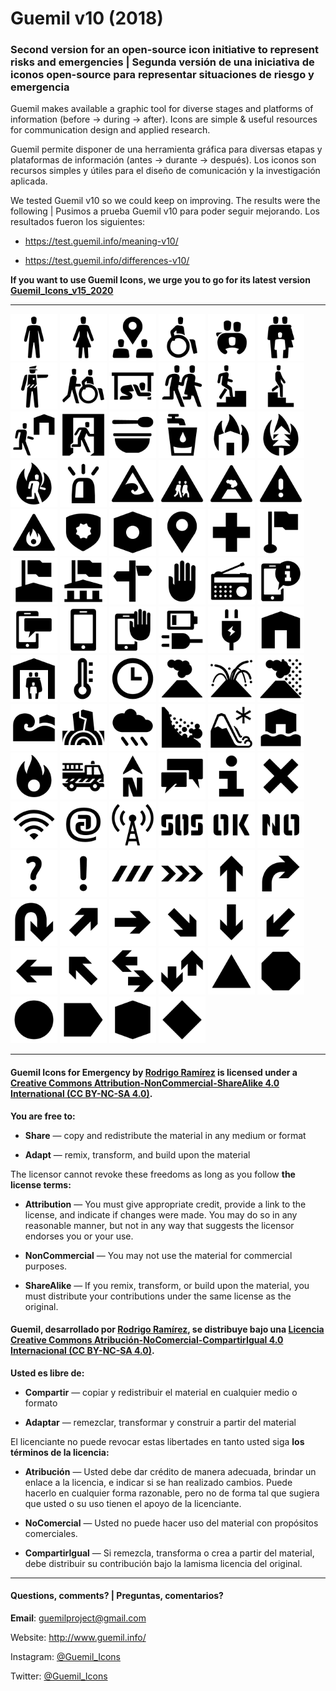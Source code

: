 # Guemil v10 (2018)

### Second version for an open-source icon initiative to represent risks and emergencies | Segunda versión de una iniciativa de iconos open-source para representar situaciones de riesgo y emergencia

Guemil makes available a graphic tool for diverse stages and platforms of information (before → during → after). Icons are simple & useful resources for communication design and applied research.

Guemil permite disponer de una herramienta gráfica para diversas etapas y plataformas de información (antes → durante → después). Los iconos son recursos simples y útiles para el diseño de comunicación y la investigación aplicada.

We tested Guemil v10 so we could keep on improving. The results were the following | Pusimos a prueba Guemil v10 para poder seguir mejorando. Los resultados fueron los siguientes:

- https://test.guemil.info/meaning-v10/

- https://test.guemil.info/differences-v10/

**If you want to use Guemil Icons, we urge you to go for its latest version [Guemil_Icons_v15_2020](https://github.com/Guemil/Guemil_Icons_v15_2020)**

- - - - - - - - - - - - - - - - - - - - 

<img src="https://raw.githubusercontent.com/Guemil/Guemil_Icons_v10_2018/main/png/01_v10_Man.png" width="75" heigth="75"> <img src="https://raw.githubusercontent.com/Guemil/Guemil_Icons_v10_2018/main/png/02_v10_Woman.png" width="75" heigth="75"> <img src="https://raw.githubusercontent.com/Guemil/Guemil_Icons_v10_2018/main/png/03_v10_Assembly_point.png" width="75" heigth="75"> <img src="https://raw.githubusercontent.com/Guemil/Guemil_Icons_v10_2018/main/png/04_v10_Disabled.png" width="75" heigth="75"> <img src="https://raw.githubusercontent.com/Guemil/Guemil_Icons_v10_2018/main/png/05_v10_Assembly_group.png" width="75" heigth="75"> <img src="https://raw.githubusercontent.com/Guemil/Guemil_Icons_v10_2018/main/png/06_v10_Assembly_family.png" width="75" heigth="75"> <img src="https://raw.githubusercontent.com/Guemil/Guemil_Icons_v10_2018/main/png/07_v10_Authority_instruction.png" width="75" heigth="75"> <img src="https://raw.githubusercontent.com/Guemil/Guemil_Icons_v10_2018/main/png/08_v10_Help_others.png" width="75" heigth="75"> <img src="https://raw.githubusercontent.com/Guemil/Guemil_Icons_v10_2018/main/png/09_v10_Drop_hold_cover.png" width="75" heigth="75"> <img src="https://raw.githubusercontent.com/Guemil/Guemil_Icons_v10_2018/main/png/10_v10_Evacuate.png" width="75" heigth="75"> <img src="https://raw.githubusercontent.com/Guemil/Guemil_Icons_v10_2018/main/png/11_v10_Evacuate_vertical.png" width="75" heigth="75"> <img src="https://raw.githubusercontent.com/Guemil/Guemil_Icons_v10_2018/main/png/12_v10_Evacuate_downstairs.png" width="75" heigth="75"> <img src="https://raw.githubusercontent.com/Guemil/Guemil_Icons_v10_2018/main/png/13_v10_Evacuate_shelter.png" width="75" heigth="75"> <img src="https://raw.githubusercontent.com/Guemil/Guemil_Icons_v10_2018/main/png/14_v10_Exit.png" width="75" heigth="75"> <img src="https://raw.githubusercontent.com/Guemil/Guemil_Icons_v10_2018/main/png/15_v10_Food.png" width="75" heigth="75"> <img src="https://raw.githubusercontent.com/Guemil/Guemil_Icons_v10_2018/main/png/16_v10_Water.png" width="75" heigth="75"> <img src="https://raw.githubusercontent.com/Guemil/Guemil_Icons_v10_2018/main/png/17_v10_Structural_fire.png" width="75" heigth="75"> <img src="https://raw.githubusercontent.com/Guemil/Guemil_Icons_v10_2018/main/png/18_v10_Wild_fire.png" width="75" heigth="75"> <img src="https://raw.githubusercontent.com/Guemil/Guemil_Icons_v10_2018/main/png/19_v10_Evacuate_fire.png" width="75" heigth="75"> <img src="https://raw.githubusercontent.com/Guemil/Guemil_Icons_v10_2018/main/png/20_v10_Alarm.png" width="75" heigth="75"> <img src="https://raw.githubusercontent.com/Guemil/Guemil_Icons_v10_2018/main/png/21_v10_Warning_tsunami.png" width="75" heigth="75"> <img src="https://raw.githubusercontent.com/Guemil/Guemil_Icons_v10_2018/main/png/22_v10_Warning_evacuation_way.png" width="75" heigth="75"> <img src="https://raw.githubusercontent.com/Guemil/Guemil_Icons_v10_2018/main/png/23_v10_Warning_volcano.png" width="75" heigth="75"> <img src="https://raw.githubusercontent.com/Guemil/Guemil_Icons_v10_2018/main/png/24_v10_Warning_sign.png" width="75" heigth="75"> <img src="https://raw.githubusercontent.com/Guemil/Guemil_Icons_v10_2018/main/png/25_v10_Warning_Fire.png" width="75" heigth="75"> <img src="https://raw.githubusercontent.com/Guemil/Guemil_Icons_v10_2018/main/png/26_v10_Authority.png" width="75" heigth="75"> <img src="https://raw.githubusercontent.com/Guemil/Guemil_Icons_v10_2018/main/png/27_v10_Assembly_point.png" width="75" heigth="75"> <img src="https://raw.githubusercontent.com/Guemil/Guemil_Icons_v10_2018/main/png/28_v10_Location.png" width="75" heigth="75"> <img src="https://raw.githubusercontent.com/Guemil/Guemil_Icons_v10_2018/main/png/29_v10_First_aid.png" width="75" heigth="75"> <img src="https://raw.githubusercontent.com/Guemil/Guemil_Icons_v10_2018/main/png/30_v10_Flagged_point.png" width="75" heigth="75"> <img src="https://raw.githubusercontent.com/Guemil/Guemil_Icons_v10_2018/main/png/31_v10_Flagged_bldg.png" width="75" heigth="75"> <img src="https://raw.githubusercontent.com/Guemil/Guemil_Icons_v10_2018/main/png/32_v10_Authority_bldg.png" width="75" heigth="75"> <img src="https://raw.githubusercontent.com/Guemil/Guemil_Icons_v10_2018/main/png/33_v10_Orientation.png" width="75" heigth="75"> <img src="https://raw.githubusercontent.com/Guemil/Guemil_Icons_v10_2018/main/png/34_v10_Not_allowed.png" width="75" heigth="75"> <img src="https://raw.githubusercontent.com/Guemil/Guemil_Icons_v10_2018/main/png/35_v10_Radio.png" width="75" heigth="75"> <img src="https://raw.githubusercontent.com/Guemil/Guemil_Icons_v10_2018/main/png/36_v10_Mobile_info.png" width="75" heigth="75"> <img src="https://raw.githubusercontent.com/Guemil/Guemil_Icons_v10_2018/main/png/37_v10_Mobile_message.png" width="75" heigth="75"> <img src="https://raw.githubusercontent.com/Guemil/Guemil_Icons_v10_2018/main/png/38_v10_Mobile_phone.png" width="75" heigth="75"> <img src="https://raw.githubusercontent.com/Guemil/Guemil_Icons_v10_2018/main/png/39_v10_No_mobile.png" width="75" heigth="75"> <img src="https://raw.githubusercontent.com/Guemil/Guemil_Icons_v10_2018/main/png/40_v10_Charge_plug.png" width="75" heigth="75"> <img src="https://raw.githubusercontent.com/Guemil/Guemil_Icons_v10_2018/main/png/41_v10_Electricity.png" width="75" heigth="75"> <img src="https://raw.githubusercontent.com/Guemil/Guemil_Icons_v10_2018/main/png/42_v10_Home.png" width="75" heigth="75"> <img src="https://raw.githubusercontent.com/Guemil/Guemil_Icons_v10_2018/main/png/43_v10_Shelter.png" width="75" heigth="75"> 
<img src="https://raw.githubusercontent.com/Guemil/Guemil_Icons_v10_2018/main/png/44_v10_Temperature.png" width="75" heigth="75"> <img src="https://raw.githubusercontent.com/Guemil/Guemil_Icons_v10_2018/main/png/45_v10_Time.png" width="75" heigth="75"> <img src="https://raw.githubusercontent.com/Guemil/Guemil_Icons_v10_2018/main/png/46_v10_Volcano_fumarole.png" width="75" heigth="75"> <img src="https://raw.githubusercontent.com/Guemil/Guemil_Icons_v10_2018/main/png/47_v10_Volcano_eruption.png" width="75" heigth="75"> <img src="https://raw.githubusercontent.com/Guemil/Guemil_Icons_v10_2018/main/png/48_v10_Volcano_ashes.png" width="75" heigth="75"> <img src="https://raw.githubusercontent.com/Guemil/Guemil_Icons_v10_2018/main/png/49_v10_Tsunami.png" width="75" heigth="75"> <img src="https://raw.githubusercontent.com/Guemil/Guemil_Icons_v10_2018/main/png/50_v10_Earthquake.png" width="75" heigth="75"> <img src="https://raw.githubusercontent.com/Guemil/Guemil_Icons_v10_2018/main/png/51_v10_Rain.png" width="75" heigth="75"> <img src="https://raw.githubusercontent.com/Guemil/Guemil_Icons_v10_2018/main/png/52_v10_Landslide.png" width="75" heigth="75"> 
<img src="https://raw.githubusercontent.com/Guemil/Guemil_Icons_v10_2018/main/png/53_v10_Avalanche.png" width="75" heigth="75"> <img src="https://raw.githubusercontent.com/Guemil/Guemil_Icons_v10_2018/main/png/54_v10_Flood.png" width="75" heigth="75"> <img src="https://raw.githubusercontent.com/Guemil/Guemil_Icons_v10_2018/main/png/55_v10_Fire.png" width="75" heigth="75"> <img src="https://raw.githubusercontent.com/Guemil/Guemil_Icons_v10_2018/main/png/56_v10_Emergency_vehicle.png" width="75" heigth="75"> <img src="https://raw.githubusercontent.com/Guemil/Guemil_Icons_v10_2018/main/png/57_v10_North.png" width="75" heigth="75"> <img src="https://raw.githubusercontent.com/Guemil/Guemil_Icons_v10_2018/main/png/58_v10_Messaging.png" width="75" heigth="75"> <img src="https://raw.githubusercontent.com/Guemil/Guemil_Icons_v10_2018/main/png/59_v10_Information.png" width="75" heigth="75"> <img src="https://raw.githubusercontent.com/Guemil/Guemil_Icons_v10_2018/main/png/60_v10_X_Forbidden.png" width="75" heigth="75"> <img src="https://raw.githubusercontent.com/Guemil/Guemil_Icons_v10_2018/main/png/61_v10_Wifi.png" width="75" heigth="75"> <img src="https://raw.githubusercontent.com/Guemil/Guemil_Icons_v10_2018/main/png/62_v10_internet@.png" width="75" heigth="75"> <img src="https://raw.githubusercontent.com/Guemil/Guemil_Icons_v10_2018/main/png/63_v10_Transmission.png" width="75" heigth="75"> <img src="https://raw.githubusercontent.com/Guemil/Guemil_Icons_v10_2018/main/png/64_v10_SOS_stencil.png" width="75" heigth="75"> <img src="https://raw.githubusercontent.com/Guemil/Guemil_Icons_v10_2018/main/png/65_v10_OK_stencil.png" width="75" heigth="75"> <img src="https://raw.githubusercontent.com/Guemil/Guemil_Icons_v10_2018/main/png/66_v10_NO_stencil.png" width="75" heigth="75"> <img src="https://raw.githubusercontent.com/Guemil/Guemil_Icons_v10_2018/main/png/67_v10_Question.png" width="75" heigth="75"> <img src="https://raw.githubusercontent.com/Guemil/Guemil_Icons_v10_2018/main/png/68_v10_Exclamation.png" width="75" heigth="75"> <img src="https://raw.githubusercontent.com/Guemil/Guemil_Icons_v10_2018/main/png/69_v10_Warning_strip_1.png" width="75" heigth="75"> <img src="https://raw.githubusercontent.com/Guemil/Guemil_Icons_v10_2018/main/png/70_v10_Warning_strip_2.png" width="75" heigth="75"> <img src="https://raw.githubusercontent.com/Guemil/Guemil_Icons_v10_2018/main/png/71_v10_Arrow_ahead_up.png" width="75" heigth="75"> <img src="https://raw.githubusercontent.com/Guemil/Guemil_Icons_v10_2018/main/png/72_v10_Arrow_turn.png" width="75" heigth="75"> <img src="https://raw.githubusercontent.com/Guemil/Guemil_Icons_v10_2018/main/png/73_v10_Arrow_backward.png" width="75" heigth="75"> <img src="https://raw.githubusercontent.com/Guemil/Guemil_Icons_v10_2018/main/png/74_v10_Arrow_up_right.png" width="75" heigth="75"> <img src="https://raw.githubusercontent.com/Guemil/Guemil_Icons_v10_2018/main/png/75_v10_Arrow_right.png" width="75" heigth="75"> <img src="https://raw.githubusercontent.com/Guemil/Guemil_Icons_v10_2018/main/png/76_v10_Arrow_down_right.png" width="75" heigth="75"> <img src="https://raw.githubusercontent.com/Guemil/Guemil_Icons_v10_2018/main/png/77_v10_Arrow_down_here.png" width="75" heigth="75"> <img src="https://raw.githubusercontent.com/Guemil/Guemil_Icons_v10_2018/main/png/78_v10_Arrow_down_left.png" width="75" heigth="75"> <img src="https://raw.githubusercontent.com/Guemil/Guemil_Icons_v10_2018/main/png/79_v10_Arrow_left.png" width="75" heigth="75"> <img src="https://raw.githubusercontent.com/Guemil/Guemil_Icons_v10_2018/main/png/80_v10_Arrow_up_left.png" width="75" heigth="75"> <img src="https://raw.githubusercontent.com/Guemil/Guemil_Icons_v10_2018/main/png/81_v10_Two_way_horizontal.png" width="75" heigth="75"> <img src="https://raw.githubusercontent.com/Guemil/Guemil_Icons_v10_2018/main/png/82_v10_Two_way_vertical.png" width="75" heigth="75"> <img src="https://raw.githubusercontent.com/Guemil/Guemil_Icons_v10_2018/main/png/83_v10_Contain_triangle.png" width="75" heigth="75"> <img src="https://raw.githubusercontent.com/Guemil/Guemil_Icons_v10_2018/main/png/84_v10_Contain_octagon.png" width="75" heigth="75"> <img src="https://raw.githubusercontent.com/Guemil/Guemil_Icons_v10_2018/main/png/85_v10_Contain_circle.png" width="75" heigth="75"> <img src="https://raw.githubusercontent.com/Guemil/Guemil_Icons_v10_2018/main/png/86_v10_Contain_directional.png" width="75" heigth="75"> <img src="https://raw.githubusercontent.com/Guemil/Guemil_Icons_v10_2018/main/png/87_v10_Contain_hexagon.png" width="75" heigth="75"> <img src="https://raw.githubusercontent.com/Guemil/Guemil_Icons_v10_2018/main/png/88_v10_Contain_rhombus.png" width="75" heigth="75">

- - - - - - - - - 

#### Guemil Icons for Emergency by [Rodrigo Ramírez](https://www.guemil.info/) is licensed under a [Creative Commons Attribution-NonCommercial-ShareAlike 4.0 International (CC BY-NC-SA 4.0)](https://creativecommons.org/licenses/by-nc-sa/4.0/).

**You are free to:**

- **Share** — copy and redistribute the material in any medium or format

- **Adapt** — remix, transform, and build upon the material

The licensor cannot revoke these freedoms as long as you follow **the license terms:**

- **Attribution** — You must give appropriate credit, provide a link to the license, and indicate if changes were made. You may do so in any reasonable manner, but not in any way that suggests the licensor endorses you or your use.

- **NonCommercial** — You may not use the material for commercial purposes.

- **ShareAlike** — If you remix, transform, or build upon the material, you must distribute your contributions under the same license as the original.

#### Guemil, desarrollado por [Rodrigo Ramírez](https://www.guemil.info/), se distribuye bajo una [Licencia Creative Commons Atribución-NoComercial-CompartirIgual 4.0 Internacional (CC BY-NC-SA 4.0)](https://creativecommons.org/licenses/by-nc-sa/4.0/deed.es).

**Usted es libre de:**

- **Compartir** — copiar y redistribuir el material en cualquier medio o formato

- **Adaptar** — remezclar, transformar y construir a partir del material

El licenciante no puede revocar estas libertades en tanto usted siga **los términos de la licencia:**

- **Atribución** — Usted debe dar crédito de manera adecuada, brindar un enlace a la licencia, e indicar si se han realizado cambios. Puede hacerlo en cualquier forma razonable, pero no de forma tal que sugiera que usted o su uso tienen el apoyo de la licenciante.

- **NoComercial** — Usted no puede hacer uso del material con propósitos comerciales.

- **CompartirIgual** — Si remezcla, transforma o crea a partir del material, debe distribuir su contribución bajo la lamisma licencia del original.

- - - - - - - - - 

#### Questions, comments? | Preguntas, comentarios?

**Email**: guemilproject@gmail.com

Website: http://www.guemil.info/

Instagram: [@Guemil_Icons](https://www.instagram.com/Guemil_Icons/)

Twitter: [@Guemil_Icons](https://twitter.com/Guemil_Icons)

